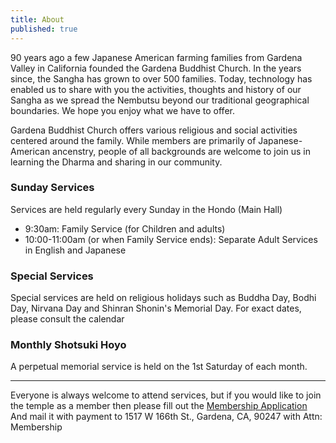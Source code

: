 ```yaml
---
title: About
published: true
---
```


90 years ago a few Japanese American farming families from Gardena Valley in California
founded the Gardena Buddhist Church. In the years since, the Sangha has grown
to over 500 families. Today, technology has enabled us to share with you the
activities, thoughts and history of our Sangha as we spread the Nembutsu beyond
our traditional geographical boundaries. We hope you enjoy what we have to
offer.

Gardena Buddhist Church offers various religious and social activities centered around the family.
While members are primarily of Japanese-American ancenstry, people of all backgrounds are welcome
to join us in learning the Dharma and sharing in our community.

### Sunday Services
Services are held regularly every Sunday in the Hondo (Main Hall)

- 9:30am: Family Service (for Children and adults)
- 10:00-11:00am (or when Family Service ends): Separate Adult Services in English and Japanese

### Special Services
Special services are held on religious holidays such as Buddha Day, Bodhi Day,
Nirvana Day and Shinran Shonin's Memorial Day.  For exact dates, please consult the calendar

### Monthly Shotsuki Hoyo
A perpetual memorial service is held on the 1st Saturday of each month.

***

Everyone is always welcome to attend services, but if you would like to join the temple as a member
then please fill out the [Membership Application](/documents/2015/2015-GBC-membership.pdf)
And mail it with payment to 1517 W 166th St., Gardena, CA, 90247 with Attn: Membership
